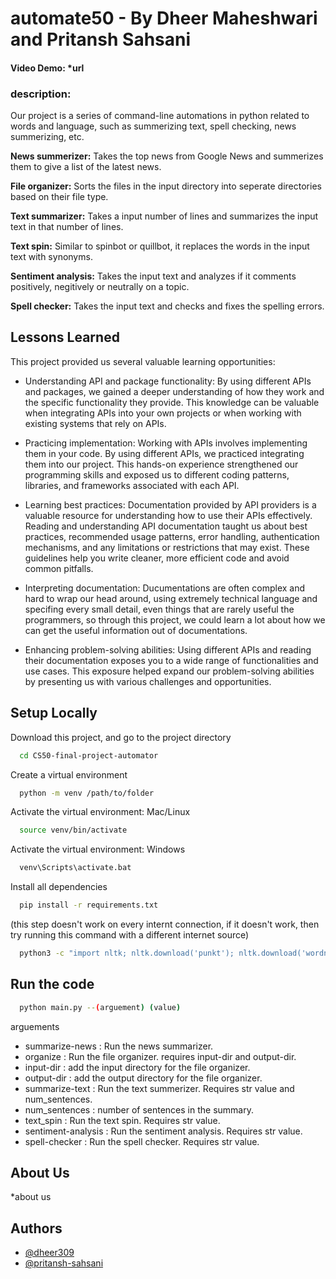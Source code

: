 # automate50 - By Dheer Maheshwari and Pritansh Sahsani

#### Video Demo:  *url

### description:

Our project is a series of command-line automations in python related to words and language, such as summerizing text, spell checking, news summerizing, etc.


**News summerizer:** Takes the top news from Google News and summerizes them to give a list of the latest news.

**File organizer:** Sorts the files in the input directory into seperate directories based on their file type. 

**Text summarizer:** Takes a input number of lines and summarizes the input text in that number of lines.

**Text spin:** Similar to spinbot or quillbot, it replaces the words in the input text with synonyms.

**Sentiment analysis:** Takes the input text and analyzes if it comments positively, negitively or neutrally on a topic.

**Spell checker:** Takes the input text and checks and fixes the spelling errors.

## Lessons Learned
This project provided us several valuable learning opportunities:

- Understanding API and package functionality: By using different APIs and packages, we gained a deeper understanding of how they work and the specific functionality they provide. This knowledge can be valuable when integrating APIs into your own projects or when working with existing systems that rely on APIs.

- Practicing implementation: Working with APIs involves implementing them in your code. By using different APIs, we practiced integrating them into our project. This hands-on experience strengthened our programming skills and exposed us to different coding patterns, libraries, and frameworks associated with each API.

- Learning best practices: Documentation provided by API providers is a valuable resource for understanding how to use their APIs effectively. Reading and understanding API documentation taught us  about best practices, recommended usage patterns, error handling, authentication mechanisms, and any limitations or restrictions that may exist. These guidelines help you write cleaner, more efficient code and avoid common pitfalls.

- Interpreting documentation: Ducumentations are often complex and hard to wrap our head around, using extremely technical language and specifing every small detail, even things that are rarely useful the programmers, so through this project, we could learn a lot about how we can get the useful information out of documentations.

- Enhancing problem-solving abilities: Using different APIs and reading their documentation exposes you to a wide range of functionalities and use cases. This exposure helped expand our problem-solving abilities by presenting us with various challenges and opportunities.

## Setup Locally

Download this project, and go to the project directory

```bash
  cd CS50-final-project-automator
```

Create a virtual environment

```bash
  python -m venv /path/to/folder
```

Activate the virtual environment: Mac/Linux
```bash
  source venv/bin/activate
```

Activate the virtual environment: Windows

```bash
  venv\Scripts\activate.bat
```

Install all dependencies

```bash
  pip install -r requirements.txt
```

(this step doesn't work on every internt connection, if it doesn't work, then try running this command with a different internet source)
```bash
  python3 -c "import nltk; nltk.download('punkt'); nltk.download('wordnet');"
```

## Run the code

```bash
  python main.py --(arguement) (value)
```
arguements
- summarize-news : Run the news summarizer. 
- organize : Run the file organizer. requires input-dir and output-dir.
- input-dir : add the input directory for the file organizer.
- output-dir : add the output directory for the file organizer.
- summarize-text : Run the text summerizer. Requires str value and num_sentences.
- num_sentences : number of sentences in the summary. 
- text_spin : Run the text spin. Requires str value.
- sentiment-analysis : Run the sentiment analysis. Requires str value.
- spell-checker : Run the spell checker. Requires str value.

## About Us
*about us

## Authors
- [@dheer309](https://www.github.com/dheer309)
- [@pritansh-sahsani](https://www.github.com/pritansh-sahsani)

